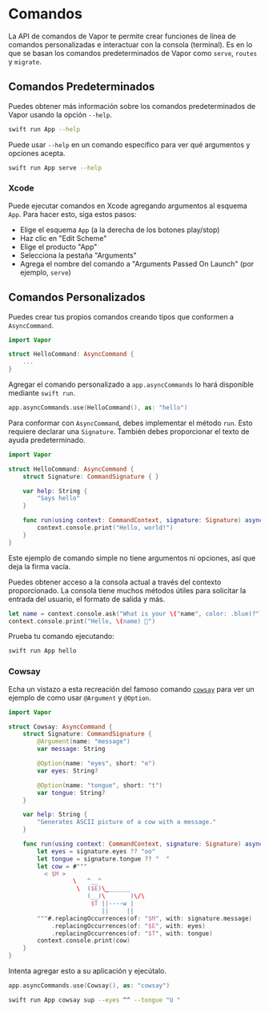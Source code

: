 # Comandos

La API de comandos de Vapor te permite crear funciones de línea de comandos personalizadas e interactuar con la consola (terminal). Es en lo que se basan los comandos predeterminados de Vapor como `serve`, `routes` y `migrate`.

## Comandos Predeterminados

Puedes obtener más información sobre los comandos predeterminados de Vapor usando la opción `--help`.

```sh
swift run App --help
```

Puede usar `--help` en un comando específico para ver qué argumentos y opciones acepta.

```sh
swift run App serve --help
```

### Xcode

Puede ejecutar comandos en Xcode agregando argumentos al esquema `App`. Para hacer esto, siga estos pasos:

- Elige el esquema `App` (a la derecha de los botones play/stop)
- Haz clic en "Edit Scheme"
- Elige el producto "App"
- Selecciona la pestaña "Arguments"
- Agrega el nombre del comando a "Arguments Passed On Launch" (por ejemplo, `serve`)

## Comandos Personalizados

Puedes crear tus propios comandos creando tipos que conformen a `AsyncCommand`.

```swift
import Vapor

struct HelloCommand: AsyncCommand {
	...
}
```

Agregar el comando personalizado a `app.asyncCommands` lo hará disponible mediante `swift run`.

```swift
app.asyncCommands.use(HelloCommand(), as: "hello")
```

Para conformar con `AsyncCommand`, debes implementar el método `run`. Esto requiere declarar una `Signature`. También debes proporcionar el texto de ayuda predeterminado.

```swift
import Vapor

struct HelloCommand: AsyncCommand {
    struct Signature: CommandSignature { }

    var help: String {
        "Says hello"
    }

    func run(using context: CommandContext, signature: Signature) async throws {
        context.console.print("Hello, world!")
    }
}
```

Este ejemplo de comando simple no tiene argumentos ni opciones, así que deja la firma vacía.

Puedes obtener acceso a la consola actual a través del contexto proporcionado. La consola tiene muchos métodos útiles para solicitar la entrada del usuario, el formato de salida y más.

```swift
let name = context.console.ask("What is your \("name", color: .blue)?")
context.console.print("Hello, \(name) 👋")
```

Prueba tu comando ejecutando:

```sh
swift run App hello
```

### Cowsay

Echa un vistazo a esta recreación del famoso comando [`cowsay`](https://en.wikipedia.org/wiki/Cowsay) para ver un ejemplo de como usar `@Argument` y `@Option`.

```swift
import Vapor

struct Cowsay: AsyncCommand {
    struct Signature: CommandSignature {
        @Argument(name: "message")
        var message: String

        @Option(name: "eyes", short: "e")
        var eyes: String?

        @Option(name: "tongue", short: "t")
        var tongue: String?
    }

    var help: String {
        "Generates ASCII picture of a cow with a message."
    }

    func run(using context: CommandContext, signature: Signature) async throws {
        let eyes = signature.eyes ?? "oo"
        let tongue = signature.tongue ?? "  "
        let cow = #"""
          < $M >
                  \   ^__^
                   \  ($E)\_______
                      (__)\       )\/\
                       $T ||----w |
                          ||     ||
        """#.replacingOccurrences(of: "$M", with: signature.message)
            .replacingOccurrences(of: "$E", with: eyes)
            .replacingOccurrences(of: "$T", with: tongue)
        context.console.print(cow)
    }
}
```

Intenta agregar esto a su aplicación y ejecútalo.

```swift
app.asyncCommands.use(Cowsay(), as: "cowsay")
```

```sh
swift run App cowsay sup --eyes ^^ --tongue "U "
```
